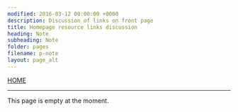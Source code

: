 ```yaml
---
modified: 2016-03-12 00:00:00 +0000
description: Discussion of links on front page
title: Homepage resource links discussion
heading: Note
subheading: Note
folder: pages
filename: p-note
layout: page_alt
---
```

<div class="hide"><p id="banner-md"><a href="../index.md">HOME</a></p><hr /></div>

This page is empty at the moment.
